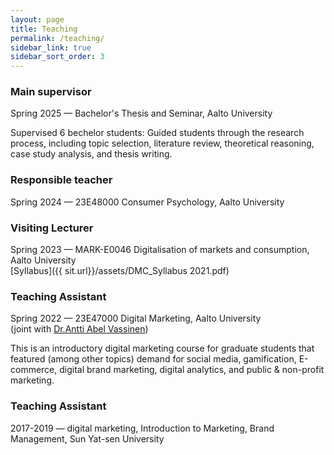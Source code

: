 ```yaml
---
layout: page
title: Teaching
permalink: /teaching/
sidebar_link: true
sidebar_sort_order: 3
---
```


### Main supervisor 
Spring 2025 — Bachelor's Thesis and Seminar, Aalto University  

Supervised 6 bechelor students: Guided students through the research process, including topic selection, literature review, theoretical reasoning, case study analysis, and thesis writing.

### Responsible teacher
Spring 2024 — 23E48000 Consumer Psychology, Aalto University  

### Visiting Lecturer
Spring 2023 — MARK-E0046 Digitalisation of markets and consumption, Aalto University  
[Syllabus]({{ sit.url}}/assets/DMC_Syllabus 2021.pdf)  

### Teaching Assistant
Spring 2022 — 23E47000 Digital Marketing, Aalto University  
(joint with [Dr.Antti Abel Vassinen](https://www.anttiabel.com/))  

This is an introductory digital marketing course for graduate students that featured (among other topics) demand for social media, gamification, E-commerce, digital brand marketing, digital analytics, and public & non-profit marketing.

### Teaching Assistant
2017-2019 — digital marketing, Introduction to Marketing, Brand Management, Sun Yat-sen University
